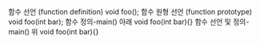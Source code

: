 함수 선언 (function definition)
void foo();
함수 원형 선언 (function prototype)
void foo(int bar);
함수 정의-main() 아래
void foo(int bar){}
함수 선언 및 정의-main() 위
void foo(int bar){}

